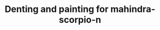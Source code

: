 ---
title: "Denting and painting for mahindra-scorpio-n"
servicedOn: "Nov 04 2023"
brand: "mahindra"
model: "scorpio-n"
color: "white" 
heroImage:
    url: "/img/services/mahindra-scorpio-n.png"
    alt: "mahindra-scorpio-n"
---